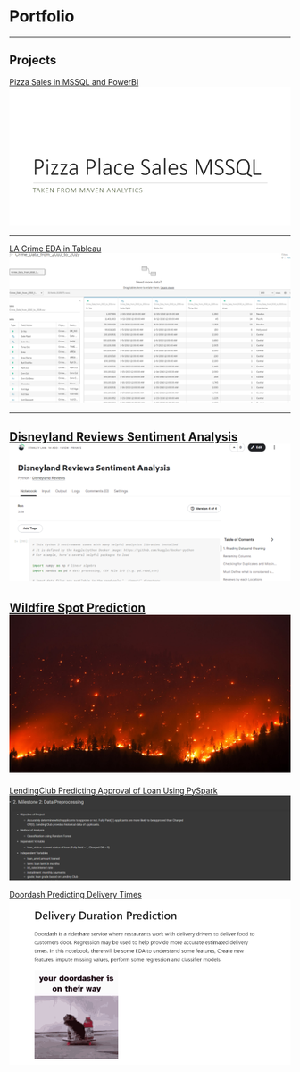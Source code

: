 # Portfolio

---

## Projects

[Pizza Sales in MSSQL and PowerBI](/pdf/Pizza_Sales.pdf)
<img src="images/Pizza_Sales.png?raw=true"/>

---
[LA Crime EDA in Tableau](https://public.tableau.com/app/profile/stanley.lam7652/viz/LACrimeEDA/Sheet4?publish=yes)
<img src="images/Tableau_Thumbnail.png?raw=true"/>

---
[Disneyland Reviews Sentiment Analysis](/pdf/disneyland-reviews-sentiment-analysis.html)
<img src="images/Disneyland_NLP_Thumbail.png?raw=true"/>
---
[Wildfire Spot Prediction](/pdf/Wildfire_Forecasting_in_Australia_by_IBM.pdf)
<img src="images/wildfire.jpg?raw=true"/>
---
[LendingClub Predicting Approval of Loan Using PySpark](/pdf/LendingClub_Approval_of_Loan_Using_PySpark.pdf)
<img src="images/LendingClub_Thumbnail.png?raw=true"/>

[Doordash Predicting Delivery Times](/pdf/Delivery_Time_Prediction.pdf)
<img src="images/DD.png?raw=true"/>
